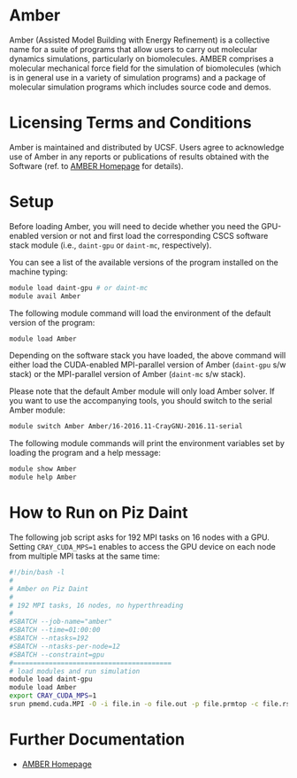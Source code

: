 # Amber

Amber (Assisted Model Building with Energy Refinement) is a collective name for a suite of programs that allow users to carry out molecular dynamics simulations, particularly on biomolecules. AMBER comprises a molecular mechanical force field for the simulation of biomolecules (which is in general use in a variety of simulation programs) and a package of molecular simulation programs which includes source code and demos.

# Licensing Terms and Conditions

Amber is maintained and distributed by UCSF. Users agree to acknowledge use of Amber in any reports or publications of results obtained with the Software (ref. to [AMBER Homepage](http://ambermd.org/) for details).

# Setup

Before loading Amber, you will need to decide whether you need the GPU-enabled version or not and first load the corresponding CSCS software stack module (i.e., `daint-gpu` or `daint-mc`, respectively).

You can see a list of the available versions of the program installed on the machine typing:

```bash
module load daint-gpu # or daint-mc
module avail Amber
```

The following module command will load the environment of the default version of the program:

```bash
module load Amber
```

Depending on the software stack you have loaded, the above command will either load the CUDA-enabled MPI-parallel version of Amber (`daint-gpu` s/w stack) or the MPI-parallel version of Amber (`daint-mc` s/w stack).

Please note that the default Amber module will only load Amber solver.
If you want to use the accompanying tools, you should switch to the serial Amber module:

```bash
module switch Amber Amber/16-2016.11-CrayGNU-2016.11-serial
```

The following module commands will print the environment variables set by loading the program and a help message:

```bash
module show Amber
module help Amber
```

# How to Run on Piz Daint

The following job script asks for 192 MPI tasks on 16 nodes with a GPU.
Setting `CRAY_CUDA_MPS=1` enables to access the GPU device on each node from multiple MPI tasks at the same time:

```bash
#!/bin/bash -l
#
# Amber on Piz Daint
#
# 192 MPI tasks, 16 nodes, no hyperthreading
#
#SBATCH --job-name="amber"
#SBATCH --time=01:00:00
#SBATCH --ntasks=192
#SBATCH --ntasks-per-node=12
#SBATCH --constraint=gpu
#========================================
# load modules and run simulation
module load daint-gpu
module load Amber
export CRAY_CUDA_MPS=1
srun pmemd.cuda.MPI -O -i file.in -o file.out -p file.prmtop -c file.rst -r file.rst -x file.trj -e file.ene
```

# Further Documentation

* [AMBER Homepage](http://ambermd.org/)
